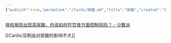 ```yaml
---
{"publish":true,"permalink":"/Cards/尿酸.md","title":"尿酸","created":"2022-10-18","modified":"2023-03-14","cssclasses":""}
---
```



[体检报告出现高尿酸，你该如何在饮食方面控制风险？ - 少数派](https://sspai.com/post/73031)

[[Cards/豆制品对尿酸的影响不大]]